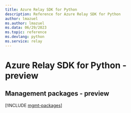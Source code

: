 ```yaml
---
title: Azure Relay SDK for Python
description: Reference for Azure Relay SDK for Python
author: lmazuel
ms.author: lmazuel
ms.data: 06/29/2023
ms.topic: reference
ms.devlang: python
ms.service: relay
---
```

# Azure Relay SDK for Python - preview

## Management packages - preview
[!INCLUDE [mgmt-packages](relay-mgmt-index.md)]